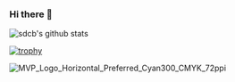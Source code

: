 ### Hi there 👋 

<!--
**sdcb/sdcb** is a ✨ _special_ ✨ repository because its `README.md` (this file) appears on your GitHub profile.

Here are some ideas to get you started:

- 🔭 I’m currently working on ...
- 🌱 I’m currently learning ...
- 👯 I’m looking to collaborate on ...
- 🤔 I’m looking for help with ...
- 💬 Ask me about ...
- 📫 How to reach me: ...
- 😄 Pronouns: ...
- ⚡ Fun fact: ...
-->

![sdcb's github stats](https://github-readme-stats.vercel.app/api?username=sdcb&count_private=true&show_icons=true)

[![trophy](https://github-profile-trophy.vercel.app/?username=sdcb)](https://github.com/ryo-ma/github-profile-trophy)

![MVP_Logo_Horizontal_Preferred_Cyan300_CMYK_72ppi](https://github.com/sdcb/sdcb/assets/1317141/e883a146-3a3f-4794-9f88-20cac9ddb14f)
